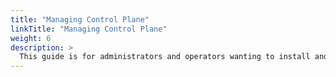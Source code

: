 ```yaml
---
title: "Managing Control Plane"
linkTitle: "Managing Control Plane"
weight: 6
description: >
  This guide is for administrators and operators wanting to install and configure PipeCD for other developers.
---
```

